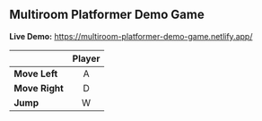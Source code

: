 <h2>Multiroom Platformer Demo Game</h2>

**Live Demo:** https://multiroom-platformer-demo-game.netlify.app/

|                | Player |
| :------------- | :----: |
| **Move Left**  |   A    |
| **Move Right** |   D    |
| **Jump**       |   W    |
